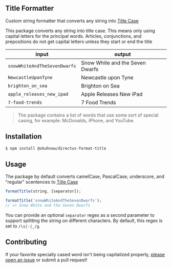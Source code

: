 ## Title Formatter

Custom string formatter that converts any string into
[Title Case](http://www.grammar-monster.com/lessons/capital_letters_title_case.htm)

This package converts any string into title case. This means only using capital letters for the principal words.
Articles, conjunctions, and prepositions do not get capital letters unless they start or end the title

| input                        | output                          |
| ---------------------------- | ------------------------------- |
| `snowWhiteAndTheSevenDwarfs` | Snow White and the Seven Dwarfs |
| `NewcastleUponTyne`          | Newcastle upon Tyne             |
| `brighton_on_sea`            | Brighton on Sea                 |
| `apple_releases_new_ipad`    | Apple Releases New iPad         |
| `7-food-trends`              | 7 Food Trends                   |

> The package contains a list of words that use some sort of special casing, for example: McDonalds, iPhone, and
> YouTube.

## Installation

```bash
$ npm install @skuhnow/directus-format-title
```

## Usage

The package by default converts camelCase, PascalCase, underscore, and "regular" scentences to
[Title Case](http://www.grammar-monster.com/lessons/capital_letters_title_case.htm)

```js
formatTitle(string, [separator]);

formatTitle('snowWhiteAndTheSevenDwarfs');
// => Snow White and the Seven Dwarfs
```

You can provide an optional `separator` regex as a second parameter to support splitting the string on different
characters. By default, this regex is set to `/\s|-|_/g`.

## Contributing

If your favorite specially cased word isn't being capitalized properly,
[please open an issue](https://github.com/directus/format-title/issues/new) or submit a pull request!

